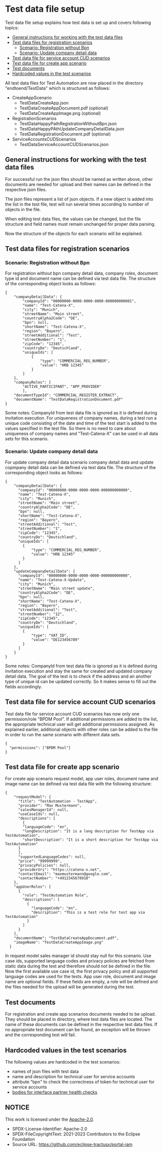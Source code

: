﻿# Test data file setup

Test data file setup explains how test data is set up and covers following topics:

- [General instructions for working with the test data files](#general-instructions-for-working-with-the-test-data-files)
- [Test data files for registration scenarios](#test-data-files-for-registration-scenarios)
  - [Scenario: Registration without Bpn](#scenario-registration-without-bpn)
  - [Scenario: Update company detail data](#scenario-update-company-detail-data)
- [Test data file for service account CUD scenarios](#test-data-file-for-service-account-cud-scenarios)
- [Test data file for create app scenario](#test-data-file-for-create-app-scenario)
- [Test documents](#test-documents)
- [Hardcoded values in the test scenarios](#hardcoded-values-in-the-test-scenarios)

All test data files for Test Automation are now placed in the directory "endtoend/TestData" which is structured as
follows:

- CreateAppScenario
  - TestDataCreateApp.json
  - TestDataCreateAppDocument.pdf (optional)
  - TestDataCreateAppImage.png (optional)
- RegistrationScenarios
  - TestDataHappyPathRegistrationWithoutBpn.json
  - TestDataHappyPAthUpdateCompanyDetailData.json
  - TestDataRegistrationDocument.pdf (optional)
- ServiceAccountsCUDScenarios
  - TestDataServiceAccountCUDScenarios.json

## General instructions for working with the test data files

For successful run the json files should be named as written above, other documents are needed for upload and their
names can be defined in the respective json files.

The json files represent a list of json objects. If a new object is added into the list in the test file, test will run
several times according to number of objects in the file.

When editing test data files, the values can be changed, but the file structure and field names must remain unchanged
for proper data parsing.

Now the structure of the objects for each scenario will be explained.

## Test data files for registration scenarios

### Scenario: Registration without Bpn

For registration without bpn company detail data, company roles, document type id and document name can be defined via
test data file. The structure of the corresponding object looks as follows:

```
{
    "companyDetailData": {
        "companyId": "00000000-0000-0000-0000-000000000001",
        "name": "Test-Catena-X",
        "city": "Munich",
        "streetName": "Main street",
        "countryAlpha2Code": "DE",
        "bpn": null,
        "shortName": "Test-Catena-X",
        "region": "Bayern",
        "streetAdditional": "Test",
        "streetNumber": "1",
        "zipCode": "12345",
        "countryDe": "Deutschland",
        "uniqueIds": [
            {
                "type": "COMMERCIAL_REG_NUMBER",
                "value": "HRB 12345"
            }
        ]
    },
    "companyRoles": [
        "ACTIVE_PARTICIPANT", "APP_PROVIDER"
        ],
    "documentTypeId": "COMMERCIAL_REGISTER_EXTRACT",
    "documentName": "TestDataRegistrationDocument.pdf"
}
```

Some notes: CompanyId from test data file is ignored as it is defined during invitation execution. For uniqueness of
company names, during a test run a unique code consisting of the date and time of the test start is added to the values
specified in the test file. So there is no need to care about uniqueness of company names and "Test-Catena-X" can be
used in all data sets for this scenario.

### Scenario: Update company detail data

For update company detail data scenario company detail data and update copmpany detail data can be defined via test data
file. The structure of the corresponding object looks as follows:

```
{
    "companyDetailData": {
      "companyId": "00000000-0000-0000-0000-000000000000",
      "name": "Test-Catena-X",
      "city": "Munich",
      "streetName": "Main street",
      "countryAlpha2Code": "DE",
      "bpn": null,
      "shortName": "Test-Catena-X",
      "region": "Bayern",
      "streetAdditional": "Test",
      "streetNumber": "1",
      "zipCode": "12345",
      "countryDe": "Deutschland",
      "uniqueIds": [
        {
            "type": "COMMERCIAL_REG_NUMBER",
            "value": "HRB 12345"
        }
      ]
    },
    "updateCompanyDetailData": {
      "companyId": "00000000-0000-0000-0000-000000000000",
      "name": "Test-Catena-X-Update",
      "city": "Munich",
      "streetName": "Main street update",
      "countryAlpha2Code": "DE",
      "bpn": null,
      "shortName": "Test-Catena-X",
      "region": "Bayern",
      "streetAdditional": "Test",
      "streetNumber": "12",
      "zipCode": "12345",
      "countryDe": "Deutschland",
      "uniqueIds": [
        {
            "type": "VAT_ID",
            "value": "DE123456789"
        }
      ]
    }
}
```

Some notes: CompanyId from test data file is ignored as it is defined during invitation execution and stay the same for
created and updated company detail data. The goal of the test is to check if the address and an another type of unique
id can be updated correctly. So it makes sense to fill out the fields accordingly.

## Test data file for service account CUD scenarios

Test data file for service account CUD scenarios has now only one permission/role "BPDM Pool". If additional permissions
are added to the list, the appropriate technical user will get additional permissions assigned. As explained earlier,
additional objects with other roles can be added to the file in order to run the same scenario with different data sets.

```
{
  "permissions": ["BPDM Pool"]
}
```

## Test data file for create app scenario

For create app scenario request model, app user roles, document name and image name can be defined via test data file
with the following structure:

```
{
    "requestModel": {
      "title": "TestAutomation - TestApp",
      "provider": "Max Mustermann",
      "salesManagerId": null,
      "useCaseIds": null,
      "descriptions": [
        {
        "languageCode": "en",
        "longDescription": "It is a long description for TestApp via TestAutomation",
        "shortDescription": "It is a short description for TestApp via TestAutomation"
      }
      ],
      "supportedLanguageCodes": null,
      "price": "99999999",
      "privacyPolicies": null,
      "providerUri": "https://catena-x.net",
      "contactEmail": "maxmustermann@google.com",
      "contactNumber": "+4912345678910"
    },
    "appUserRoles": [
      {
        "role": "TestAutomation Role",
        "descriptions": [
          {
            "languageCode": "en",
            "description": "This is a test role for test app via TestAutomation"
          }
        ]
      }
    ],
    "documentName": "TestDataCreateAppDocument.pdf",
    "imageName": "TestDataCreateAppImage.png"
  }
```

In request model sales manager id should stay null for this scenario. Use case ids, supported language codes and privacy
policies are fetched from static data during the test and therefore should not be defined in the file. Now the first
available use case id, the first privacy policy and all supported language codes are used for the tests. App user role,
document and image name are optional fields. If these fields are empty, a role will be defined and the files needed for
the upload will be generated during the test.

## Test documents

For registration and create app scenarios documents needed to be upload. They should be placed in directory, where test
data files are located. The name of these documents can be defined in the respective test data files. If no
appropriate test document can be found, an exception will be thrown and the corresponding test will fail.

## Hardcoded values in the test scenarios

The following values are hardcoded in the test scenarios:

- names of json files with test data
- name and description for technical user for service accounts
- attribute "bpn" to check the correctness of token for technical user for service accounts
- [bodies for interface partner health checks](03.%20InterfacePartnerHealthCheck.md)

## NOTICE

This work is licensed under the [Apache-2.0](https://www.apache.org/licenses/LICENSE-2.0).

- SPDX-License-Identifier: Apache-2.0
- SPDX-FileCopyrightText: 2021-2023 Contributors to the Eclipse Foundation
- Source URL: https://github.com/eclipse-tractusx/portal-iam
